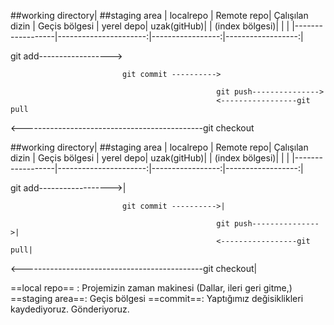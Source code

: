 ##working directory|        ##staging area |        localrepo |        Remote repo|
Çalışılan dizin    |        Geçis bölgesi  |        yerel depo|       uzak(gitHub)|
                   |        (index bölgesi)|                  |                   |
|------------------|----------------------:|-----------------:|------------------:|

   git add------------------>

                             git commit ---------->

                                                  git push--------------->
                                                  <-----------------git pull

   <---------------------------------------------git checkout




##working directory|        ##staging area |        localrepo |        Remote repo|
Çalışılan dizin    |        Geçis bölgesi  |        yerel depo|       uzak(gitHub)|
                   |        (index bölgesi)|                  |                   |
|------------------|----------------------:|-----------------:|------------------:|

   git add------------------>|

                             git commit ---------->|

                                                  git push--------------->|
                                                  <-----------------git pull|

   <---------------------------------------------git checkout|
   





==local repo== : Projemizin zaman makinesi (Dallar, ileri geri gitme,)
==staging area==: Geçis bölgesi
==commit==: Yaptığımız değisiklikleri kaydediyoruz. Gönderiyoruz.

